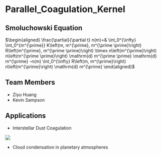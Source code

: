 # Parallel_Coagulation_Kernel

## Smoluchowski Equation

$\begin{aligned} \frac{\partial}{\partial t} n(m)=& \int_0^{\infty} \int_0^{m^{\prime}} K\left(m, m^{\prime}, m^{\prime \prime}\right) R\left(m^{\prime}, m^{\prime \prime}\right) \times n\left(m^{\prime}\right) n\left(m^{\prime \prime}\right) \mathrm{d} m^{\prime \prime} \mathrm{d} m^{\prime} -n(m) \int_0^{\infty} R\left(m, m^{\prime}\right) n\left(m^{\prime}\right) \mathrm{d} m^{\prime} \end{aligned}$

## Team Members

* Ziyu Huang
* Kevin Sampson

## Applications

* Interstellar Dust Coagulation

![](https://cdn.mathpix.com/snip/images/Eu4yxLc9s6z63egH3isWv5x9V2HI-d3NQZTiYeQifxU.original.fullsize.png)

* Cloud condensation in planetary atmospheres
